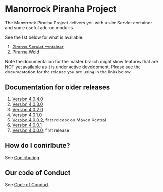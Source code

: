 
# Manorrock Piranha Project

The Manorrock Piranha Project delivers you with a slim Servlet container and some
useful add-on modules.

See the list below for what is available.

1. [Piranha Servlet container](piranha/README.md)
2. [Piranha Weld](piranha-weld/README.md)

Note the documentation for the master branch might show features that are NOT 
yet available as it is under active development. Please see the documentation
for the release you are using in the links below.

## Documentation for older releases

1. [Version 4.0.4.0](https://github.com/manorrock/piranha/tree/v4.0.4.0)
2. [Version 4.0.3.0](https://github.com/manorrock/piranha/tree/v4.0.3.0)
3. [Version 4.0.2.0](https://github.com/manorrock/piranha/tree/v4.0.2.0)
4. [Version 4.0.1.0](https://github.com/manorrock/piranha/tree/v4.0.1.0)
5. [Version 4.0.0.2](https://github.com/manorrock/piranha/tree/v4.0.0.2), first release on Maven Central
6. [Version 4.0.0.1](https://github.com/manorrock/piranha/tree/v4.0.0.1)
7. [Version 4.0.0.0](https://github.com/manorrock/piranha/tree/v4.0.0.0), first release

## How do I contribute?

See [Contributing](CONTRIBUTING.md)

## Our code of Conduct

See [Code of Conduct](CODE_OF_CONDUCT.md)
